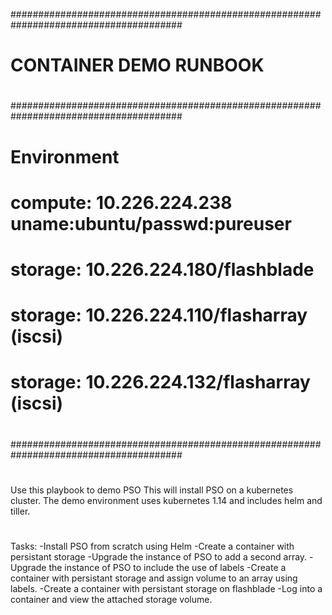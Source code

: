 #######################################################################################
#
#		CONTAINER DEMO RUNBOOK
#
#######################################################################################
#
#       Environment
#
#   compute: 10.226.224.238 uname:ubuntu/passwd:pureuser
#   storage: 10.226.224.180/flashblade
#   storage: 10.226.224.110/flasharray (iscsi)
#   storage: 10.226.224.132/flasharray (iscsi)
#
#######################################################################################
#
Use this playbook to demo PSO
This will install PSO on a kubernetes cluster. 
The demo environment uses kubernetes 1.14 and includes helm and tiller.  
#
Tasks: 
-Install PSO from scratch using Helm
-Create a container with persistant storage 
-Upgrade the instance of PSO to add a second array. 
-Upgrade the instance of PSO to include the use of labels
-Create a container with persistant storage and assign volume to an array using labels.
-Create a container with persistant storage on flashblade
-Log into a container and view the attached storage volume. 
